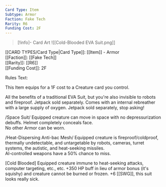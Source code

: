 ```yaml
---
Card Type: Item
Subtype: Armor
Faction: Fake Tech
Rarity: R6
Funding Cost: 2F
---
```

> [!info]- Card Art
> ![[Cold-Blooded EVA Suit.png]]

[[CARD TYPES/Card Type|Card Type]]: [[Item]] - Armor  
[[Faction]]: [[Fake Tech]]  
[[Rarity]]: [[R6]]  
[[Funding Cost]]: 2F  

Rules Text:  

This Item equips for a 1F cost to a Creature card you control.  

All the benefits of a traditional EVA Suit, but you're also invisible to robots and fireproof. Jetpack sold separately. Comes with an internal rebreather with a large supply of oxygen. Jetpack sold separately, stop asking!  

/Space Suit/ Equipped creature can move in space with no depressurization debuffs. Helmet completely conceals face.   
No other Armor can be worn.  

/Heat-Dispersing Anti-bac Mesh/ Equipped creature is fireproof/coldproof, thermally undetectable, and untargetable by robots, cameras, turret systems, the autistic, and heat-seeking missiles.  
AI-controlled weapons have a 50% chance to miss.  

[Cold Blooded] Equipped creature immune to heat-seeking attacks, computer targeting, etc., etc. +350 HP buff in lieu of armor bonus (it's squishy) and creature cannot be burned or frozen. 
+6 [[SWG]], this suit looks really sick.  